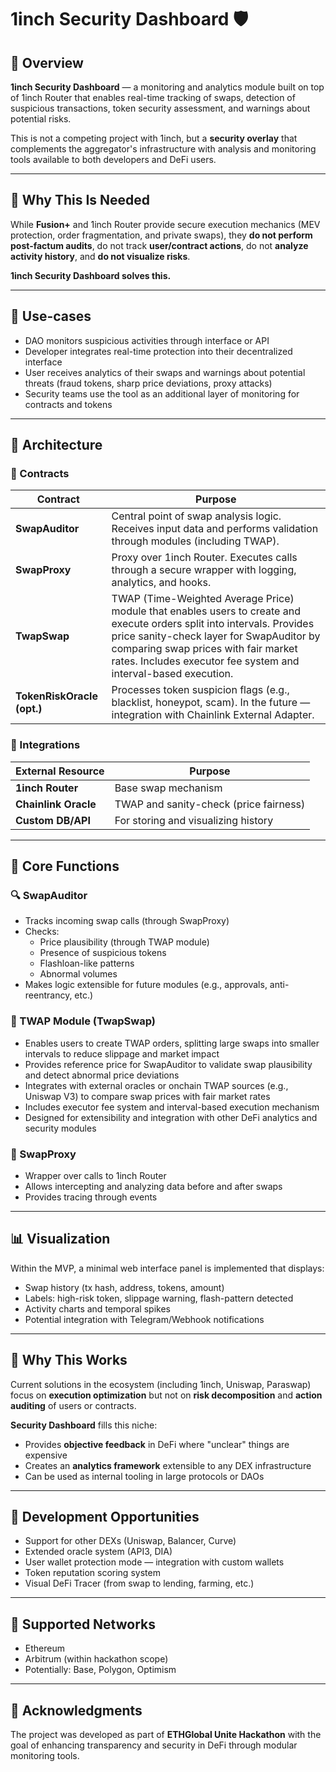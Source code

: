 # 1inch Security Dashboard 🛡️

## 🧭 Overview

**1inch Security Dashboard** — a monitoring and analytics module built on top of 1inch Router that enables real-time tracking of swaps, detection of suspicious transactions, token security assessment, and warnings about potential risks.

This is not a competing project with 1inch, but a **security overlay** that complements the aggregator's infrastructure with analysis and monitoring tools available to both developers and DeFi users.

---

## 🚀 Why This Is Needed

While **Fusion+** and 1inch Router provide secure execution mechanics (MEV protection, order fragmentation, and private swaps), they **do not perform post-factum audits**, do not track **user/contract actions**, do not **analyze activity history**, and **do not visualize risks**.

**1inch Security Dashboard solves this.**

---

## 🎯 Use-cases

- DAO monitors suspicious activities through interface or API
- Developer integrates real-time protection into their decentralized interface
- User receives analytics of their swaps and warnings about potential threats (fraud tokens, sharp price deviations, proxy attacks)
- Security teams use the tool as an additional layer of monitoring for contracts and tokens

---

## 🧩 Architecture

### 📘 Contracts

| Contract                   | Purpose                                                                                                                                                                                                                                                                       |
| -------------------------- | ----------------------------------------------------------------------------------------------------------------------------------------------------------------------------------------------------------------------------------------------------------------------------- |
| **SwapAuditor**            | Central point of swap analysis logic. Receives input data and performs validation through modules (including TWAP).                                                                                                                                                           |
| **SwapProxy**              | Proxy over 1inch Router. Executes calls through a secure wrapper with logging, analytics, and hooks.                                                                                                                                                                          |
| **TwapSwap**               | TWAP (Time-Weighted Average Price) module that enables users to create and execute orders split into intervals. Provides price sanity-check layer for SwapAuditor by comparing swap prices with fair market rates. Includes executor fee system and interval-based execution. |
| **TokenRiskOracle (opt.)** | Processes token suspicion flags (e.g., blacklist, honeypot, scam). In the future — integration with Chainlink External Adapter.                                                                                                                                               |

### 🔌 Integrations

| External Resource    | Purpose                                |
| -------------------- | -------------------------------------- |
| **1inch Router**     | Base swap mechanism                    |
| **Chainlink Oracle** | TWAP and sanity-check (price fairness) |
| **Custom DB/API**    | For storing and visualizing history    |

---

## 📡 Core Functions

### 🔍 SwapAuditor

- Tracks incoming swap calls (through SwapProxy)
- Checks:
  - Price plausibility (through TWAP module)
  - Presence of suspicious tokens
  - Flashloan-like patterns
  - Abnormal volumes
- Makes logic extensible for future modules (e.g., approvals, anti-reentrancy, etc.)

### 🧭 TWAP Module (TwapSwap)

- Enables users to create TWAP orders, splitting large swaps into smaller intervals to reduce slippage and market impact
- Provides reference price for SwapAuditor to validate swap plausibility and detect abnormal price deviations
- Integrates with external oracles or onchain TWAP sources (e.g., Uniswap V3) to compare swap prices with fair market rates
- Includes executor fee system and interval-based execution mechanism
- Designed for extensibility and integration with other DeFi analytics and security modules

### 🔗 SwapProxy

- Wrapper over calls to 1inch Router
- Allows intercepting and analyzing data before and after swaps
- Provides tracing through events

---

## 📊 Visualization

Within the MVP, a minimal web interface panel is implemented that displays:

- Swap history (tx hash, address, tokens, amount)
- Labels: high-risk token, slippage warning, flash-pattern detected
- Activity charts and temporal spikes
- Potential integration with Telegram/Webhook notifications

---

## 🧠 Why This Works

Current solutions in the ecosystem (including 1inch, Uniswap, Paraswap) focus on **execution optimization** but not on **risk decomposition** and **action auditing** of users or contracts.

**Security Dashboard** fills this niche:

- Provides **objective feedback** in DeFi where "unclear" things are expensive
- Creates an **analytics framework** extensible to any DEX infrastructure
- Can be used as internal tooling in large protocols or DAOs

---

## 🔧 Development Opportunities

- Support for other DEXs (Uniswap, Balancer, Curve)
- Extended oracle system (API3, DIA)
- User wallet protection mode — integration with custom wallets
- Token reputation scoring system
- Visual DeFi Tracer (from swap to lending, farming, etc.)

---

## 📣 Supported Networks

- Ethereum
- Arbitrum (within hackathon scope)
- Potentially: Base, Polygon, Optimism

---

## 🤝 Acknowledgments

The project was developed as part of **ETHGlobal Unite Hackathon** with the goal of enhancing transparency and security in DeFi through modular monitoring tools.
